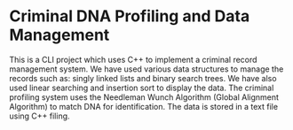 # Criminal DNA Profiling and Data Management

This is a CLI project which uses C++ to implement a criminal record management system. We have used various data structures to manage the records such as: singly linked lists and binary search trees. We have also used linear searching and insertion sort to display the data.
The criminal profiling system uses the Needleman Wunch Algorithm (Global Alignment Algorithm) to match DNA for identification. The data is stored in a text file using C++ filing.
